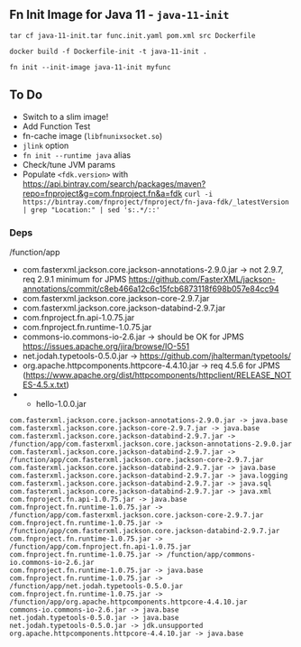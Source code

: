 ## Fn Init Image for Java 11 - `java-11-init`

`tar cf java-11-init.tar func.init.yaml pom.xml src Dockerfile`

`docker build -f Dockerfile-init -t java-11-init .`

`fn init --init-image java-11-init myfunc`


## To Do

* Switch to a slim image!
* Add Function Test
* fn-cache image (`libfnunixsocket.so`)
* `jlink` option
* `fn init --runtime java` alias
* Check/tune JVM params
* Populate `<fdk.version>` with https://api.bintray.com/search/packages/maven?repo=fnproject&g=com.fnproject.fn&a=fdk
`curl -i https://bintray.com/fnproject/fnproject/fn-java-fdk/_latestVersion | grep "Location:" | sed 's:.*/::'`



### Deps 

/function/app

* com.fasterxml.jackson.core.jackson-annotations-2.9.0.jar -> not 2.9.7, req 2.9.1 minimum for JPMS https://github.com/FasterXML/jackson-annotations/commit/c8eb466a12c6c15fcb6873118f698b057e84cc94
* com.fasterxml.jackson.core.jackson-core-2.9.7.jar
* com.fasterxml.jackson.core.jackson-databind-2.9.7.jar
* com.fnproject.fn.api-1.0.75.jar
* com.fnproject.fn.runtime-1.0.75.jar
* commons-io.commons-io-2.6.jar -> should be OK for JPMS https://issues.apache.org/jira/browse/IO-551
* net.jodah.typetools-0.5.0.jar -> https://github.com/jhalterman/typetools/
* org.apache.httpcomponents.httpcore-4.4.10.jar -> req 4.5.6 for JPMS (https://www.apache.org/dist/httpcomponents/httpclient/RELEASE_NOTES-4.5.x.txt)
* + hello-1.0.0.jar

```
com.fasterxml.jackson.core.jackson-annotations-2.9.0.jar -> java.base
com.fasterxml.jackson.core.jackson-core-2.9.7.jar -> java.base
com.fasterxml.jackson.core.jackson-databind-2.9.7.jar -> /function/app/com.fasterxml.jackson.core.jackson-annotations-2.9.0.jar
com.fasterxml.jackson.core.jackson-databind-2.9.7.jar -> /function/app/com.fasterxml.jackson.core.jackson-core-2.9.7.jar
com.fasterxml.jackson.core.jackson-databind-2.9.7.jar -> java.base
com.fasterxml.jackson.core.jackson-databind-2.9.7.jar -> java.logging
com.fasterxml.jackson.core.jackson-databind-2.9.7.jar -> java.sql
com.fasterxml.jackson.core.jackson-databind-2.9.7.jar -> java.xml
com.fnproject.fn.api-1.0.75.jar -> java.base
com.fnproject.fn.runtime-1.0.75.jar -> /function/app/com.fasterxml.jackson.core.jackson-core-2.9.7.jar
com.fnproject.fn.runtime-1.0.75.jar -> /function/app/com.fasterxml.jackson.core.jackson-databind-2.9.7.jar
com.fnproject.fn.runtime-1.0.75.jar -> /function/app/com.fnproject.fn.api-1.0.75.jar
com.fnproject.fn.runtime-1.0.75.jar -> /function/app/commons-io.commons-io-2.6.jar
com.fnproject.fn.runtime-1.0.75.jar -> java.base
com.fnproject.fn.runtime-1.0.75.jar -> /function/app/net.jodah.typetools-0.5.0.jar
com.fnproject.fn.runtime-1.0.75.jar -> /function/app/org.apache.httpcomponents.httpcore-4.4.10.jar
commons-io.commons-io-2.6.jar -> java.base
net.jodah.typetools-0.5.0.jar -> java.base
net.jodah.typetools-0.5.0.jar -> jdk.unsupported
org.apache.httpcomponents.httpcore-4.4.10.jar -> java.base
```
